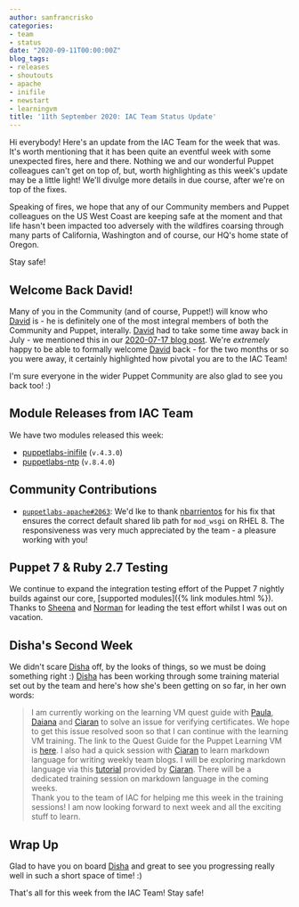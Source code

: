 ```yaml
---
author: sanfrancrisko
categories:
- team
- status
date: "2020-09-11T00:00:00Z"
blog_tags:
- releases
- shoutouts
- apache
- inifile
- newstart
- learningvm
title: '11th September 2020: IAC Team Status Update'
---
```


Hi everybody!
Here's an update from the IAC Team for the week that was.
It's worth mentioning that it has been quite an eventful week with some unexpected fires, here and there.
Nothing we and our wonderful Puppet colleagues can't get on top of, but, worth highlighting as this week's update may be a little light!
We'll divulge more details in due course, after we're on top of the fixes.

Speaking of fires, we hope that any of our Community members and Puppet colleagues on the US West Coast are keeping safe at the moment and that life hasn't been impacted too adversely with the wildfires coarsing through many parts of California, Washington and of course, our HQ's home state of Oregon.

Stay safe!

## Welcome Back David!
Many of you in the Community (and of course, Puppet!) will know who [David][davids] is - he is definitely one of the most integral members of both the Community and Puppet, interally.
[David][davids] had to take some time away back in July - we mentioned this in our [2020-07-17 blog post](https://puppetlabs.github.io/iac/team/status/2020/07/17/status-update.html).
We're _extremely_ happy to be able to formally welcome [David][davids] back - for the two months or so you were away, it certainly highlighted how pivotal you are to the IAC Team!

I'm sure everyone in the wider Puppet Community are also glad to see you back too! :)

## Module Releases from IAC Team
We have two modules released this week:

- [puppetlabs-inifile](https://github.com/puppetlabs/puppetlabs-inifile) (`v.4.3.0`)
- [puppetlabs-ntp](https://github.com/puppetlabs/puppetlabs-ntp) (`v.8.4.0`)

## Community Contributions
- [`puppetlabs-apache#2063`][puppetlabs-apache-pr-2063]: We'd lke to thank [nbarrientos][nbarrientos] for his fix that ensures the correct default shared lib path for `mod_wsgi` on RHEL 8.
The responsiveness was very much appreciated by the team - a pleasure working with you!

## Puppet 7 & Ruby 2.7 Testing
We continue to expand the integration testing effort of the Puppet 7 nightly builds against our core, [supported modules]({% link modules.html %}).
Thanks to [Sheena][sheenaajay] and [Norman][norman] for leading the test effort whilst I was out on vacation.

## Disha's Second Week
We didn't scare [Disha][dishakareer] off, by the looks of things, so we must be doing something right :)
[Disha][dishakareer] has been working through some training material set out by the team and here's how she's been getting on so far, in her own words:

> I am currently working on the learning VM quest guide with [Paula][paula], [Daiana][daiana] and [Ciaran][sanfrancrisko] to solve an issue for verifying certificates. 
  We hope to get this issue resolved soon so that I can continue with the learning VM training. 
  The link to the Quest Guide for the Puppet Learning VM is [here](https://github.com/puppetlabs/puppet-quest-guide).
  I also had a quick session with [Ciaran][sanfrancrisko] to learn markdown language for writing weekly team blogs. 
  I will be exploring markdown language via this [tutorial](https://www.markdowntutorial.com/) provided by [Ciaran][sanfrancrisko]. 
  There will be a dedicated training session on markdown language in the coming weeks.  
  Thank you to the team of IAC for helping me this week in the training sessions! 
  I am now looking forward to next week and all the exciting stuff to learn.

## Wrap Up
Glad to have you on board [Disha][dishakareer] and great to see you progressing really well in such a short space of time! :)

That's all for this week from the IAC Team! Stay safe!

[nbarrientos]:                  https://github.com/nbarrientos
[puppetlabs-apache-pr-2063]:    https://github.com/puppetlabs/puppetlabs-apache/pull/2063
[dishakareer]:                  https://github.com/disha-maker
[sheenaajay]:                   https://github.com/sheenaajay
[norman]:                       https://www.linkedin.com/in/norman-heaney-b52bb5
[sanfrancrisko]:                https://github.com/sanfrancrisko
[daiana]:                       https://github.com/daianamezdrea
[paula]:                        https://github.com/pmcmaw
[davids]:                       https://github.com/DavidS